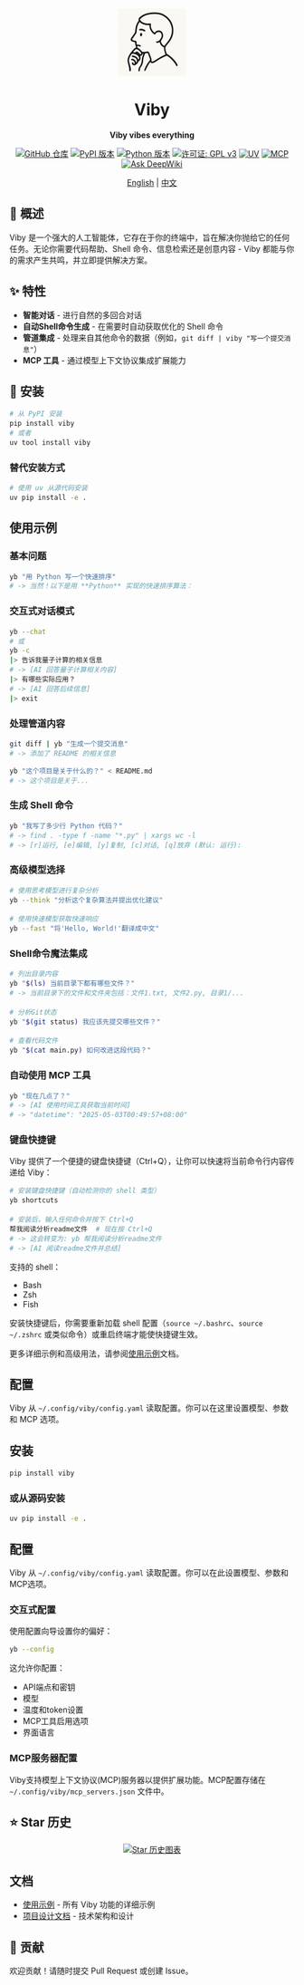 <div align="center">
  <img src="https://raw.githubusercontent.com/JohanLi233/viby/main/assets/viby-icon.png" alt="Viby 图标" width="120" height="120">
  <h1>Viby</h1>
  <p><strong>Viby vibes everything</strong></p>
</div>

<p align="center">
  <a href="https://github.com/JohanLi233/viby"><img src="https://img.shields.io/badge/GitHub-viby-181717?logo=github" alt="GitHub 仓库"></a>
  <a href="https://pypi.org/project/viby/"><img src="https://img.shields.io/pypi/v/viby?color=brightgreen" alt="PyPI 版本"></a>
  <a href="https://www.python.org/downloads/release/python-3100/"><img src="https://img.shields.io/badge/python-3.10%2B-blue" alt="Python 版本"></a>
  <a href="https://www.gnu.org/licenses/gpl-3.0"><img src="https://img.shields.io/badge/License-GPLv3-blue.svg" alt="许可证: GPL v3"></a>
  <a href="https://github.com/astral-sh/uv"><img src="https://img.shields.io/badge/UV-Package%20Manager-blueviolet" alt="UV"></a>
  <a href="https://github.com/estitesc/mission-control-link"><img src="https://img.shields.io/badge/MCP-Compatible-brightgreen" alt="MCP"></a>
  <a href="https://deepwiki.com/JohanLi233/viby"><img src="https://deepwiki.com/badge.svg" alt="Ask DeepWiki"></a>
</p>

<p align="center">
  <a href="https://github.com/JohanLi233/viby/blob/main/README.md">English</a> | 
  <a href="https://github.com/JohanLi233/viby/blob/main/README.zh-CN.md">中文</a>
</p>

## 🚀 概述

Viby 是一个强大的人工智能体，它存在于你的终端中，旨在解决你抛给它的任何任务。无论你需要代码帮助、Shell 命令、信息检索还是创意内容 - Viby 都能与你的需求产生共鸣，并立即提供解决方案。

## ✨ 特性

- **智能对话** - 进行自然的多回合对话
- **自动Shell命令生成** - 在需要时自动获取优化的 Shell 命令
- **管道集成** - 处理来自其他命令的数据（例如，`git diff | viby "写一个提交消息"`）
- **MCP 工具** - 通过模型上下文协议集成扩展能力

## 🔧 安装

```sh
# 从 PyPI 安装
pip install viby
# 或者
uv tool install viby
```

### 替代安装方式

```sh
# 使用 uv 从源代码安装
uv pip install -e .
```

## 使用示例

### 基本问题

```sh
yb "用 Python 写一个快速排序"
# -> 当然！以下是用 **Python** 实现的快速排序算法：
```

### 交互式对话模式

```sh
yb --chat
# 或
yb -c
|> 告诉我量子计算的相关信息
# -> [AI 回答量子计算相关内容]
|> 有哪些实际应用？
# -> [AI 回答后续信息]
|> exit
```

### 处理管道内容

```sh
git diff | yb "生成一个提交消息"
# -> 添加了 README 的相关信息
```

```sh
yb "这个项目是关于什么的？" < README.md
# -> 这个项目是关于...
```

### 生成 Shell 命令

```sh
yb "我写了多少行 Python 代码？"
# -> find . -type f -name "*.py" | xargs wc -l
# -> [r]运行, [e]编辑, [y]复制, [c]对话, [q]放弃 (默认: 运行): 
```

### 高级模型选择

```sh
# 使用思考模型进行复杂分析
yb --think "分析这个复杂算法并提出优化建议"

# 使用快速模型获取快速响应
yb --fast "将'Hello, World!'翻译成中文"
```

### Shell命令魔法集成

```sh
# 列出目录内容
yb "$(ls) 当前目录下都有哪些文件？"
# -> 当前目录下的文件和文件夹包括：文件1.txt, 文件2.py, 目录1/...

# 分析Git状态
yb "$(git status) 我应该先提交哪些文件？"

# 查看代码文件
yb "$(cat main.py) 如何改进这段代码？"
```

### 自动使用 MCP 工具

```sh
yb "现在几点了？"
# -> [AI 使用时间工具获取当前时间]
# -> "datetime": "2025-05-03T00:49:57+08:00"
```

### 键盘快捷键

Viby 提供了一个便捷的键盘快捷键（Ctrl+Q），让你可以快速将当前命令行内容传递给 Viby：

```sh
# 安装键盘快捷键（自动检测你的 shell 类型）
yb shortcuts

# 安装后，输入任何命令并按下 Ctrl+Q
帮我阅读分析readme文件  # 现在按 Ctrl+Q
# -> 这会转变为: yb 帮我阅读分析readme文件
# -> [AI 阅读readme文件并总结]
```

支持的 shell：
- Bash
- Zsh
- Fish

安装快捷键后，你需要重新加载 shell 配置（`source ~/.bashrc`、`source ~/.zshrc` 或类似命令）或重启终端才能使快捷键生效。

更多详细示例和高级用法，请参阅[使用示例](./docs/viby_使用示例.md)文档。
## 配置

Viby 从 `~/.config/viby/config.yaml` 读取配置。你可以在这里设置模型、参数和 MCP 选项。

## 安装

```sh
pip install viby
```
### 或从源码安装
```sh
uv pip install -e .
```

## 配置

Viby 从 `~/.config/viby/config.yaml` 读取配置。你可以在此设置模型、参数和MCP选项。

### 交互式配置

使用配置向导设置你的偏好：

```sh
yb --config
```

这允许你配置：
- API端点和密钥
- 模型
- 温度和token设置
- MCP工具启用选项
- 界面语言

### MCP服务器配置

Viby支持模型上下文协议(MCP)服务器以提供扩展功能。MCP配置存储在 `~/.config/viby/mcp_servers.json` 文件中。

## ⭐ Star 历史

<div align="center">
  <a href="https://star-history.com/#JohanLi233/viby&Date">
    <img src="https://api.star-history.com/svg?repos=JohanLi233/viby&type=Date" alt="Star 历史图表" style="max-width:100%;">
  </a>
</div>

## 文档

- [使用示例](./docs/viby_使用示例.md) - 所有 Viby 功能的详细示例
- [项目设计文档](./docs/viby_项目设计文档.md) - 技术架构和设计


## 🤝 贡献

欢迎贡献！请随时提交 Pull Request 或创建 Issue。
